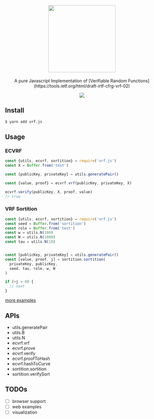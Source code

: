 
<h1 align="center">
<img src="https://user-images.githubusercontent.com/5719833/43038622-34b064ea-8d4f-11e8-92ae-c5e060e5f1fc.png" width=220 />
</h1>

<p align="center">
A pure Javascript Implementation of [Verifiable Random Functions](https://tools.ietf.org/html/draft-irtf-cfrg-vrf-02)
</p>

<p align="center">
  <a href="https://badge.fury.io/js/vrf.j">
    <img src="https://badge.fury.io/js/vrf.js.svg" />
  </a>
</p>

## Install

``` bash
$ yarn add vrf.js
```

## Usage

### ECVRF

``` javascript
const {utils, ecvrf, sortition} = require('vrf.js')
const X = Buffer.from('test')

const [publicKey, privateKey] = utils.generatePair()

const {value, proof} = ecvrf.vrf(publicKey, privateKey, X)

ecvrf.verify(publicKey, X, proof, value)
// true
```

### VRF Sortition

``` javascript
const {utils, ecvrf, sortition} = require('vrf.js')
const seed = Buffer.from('sortition')
const role = Buffer.from('test')
const w = utils.N(100)
const W = utils.N(1000)
const tau = utils.N(10)


const [publicKey, privateKey] = utils.generatePair()
const [value, proof, j] = sortition.sortition(
  privateKey, publicKey,
  seed, tau, role, w, W
)

if (+j > 0) {
  // next
}
```


[more examples](https://github.com/pinqy520/vrf.js/tree/master/examples)

## APIs

- utils.generatePair
- utils.B
- utils.N
- ecvrf.vrf
- ecvrf.prove
- ecvrf.verify
- ecvrf.proofToHash
- ecvrf.hashToCurve
- sortition.sortition
- sortition.verifySort

## TODOs

- [ ] browser support
- [ ] web examples
- [ ] visualization